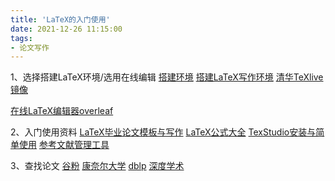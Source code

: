 ```yaml
---
title: 'LaTeX的入门使用'
date: 2021-12-26 11:15:00
tags: 
- 论文写作
---
```


1、选择搭建LaTeX环境/选用在线编辑
	[搭建环境](https://blog.csdn.net/Mikchy/article/details/94448707)
	[搭建LaTeX写作环境](https://blog.csdn.net/qq_28966711/article/details/104246494)
	[清华TeXlive镜像](https://mirrors.tuna.tsinghua.edu.cn/CTAN/systems/texlive/Images/)
<!-- more -->
[在线LaTeX编辑器overleaf](https://www.overleaf.com/)



2、入门使用资料
[LaTeX毕业论文模板与写作](https://x-magus.github.io/ThesisUESTC/)
[LaTeX公式大全](https://www.luogu.com.cn/blog/IowaBattleship/latex-gong-shi-tai-quan)
[TexStudio安装与简单使用](https://blog.csdn.net/dogfat/article/details/106962966)
[参考文献管理工具](https://blog.csdn.net/weixin_39278265/article/details/97832921)



3、查找论文
[谷粉](https://gfsoso.99lb.net/sci-hub.html)
[康奈尔大学](https://arxiv.org/archive/cs)
[dblp](https://dblp.uni-trier.de/)
[深度学术](https://xs.dailyheadlines.cc/)